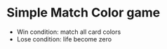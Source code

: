 # Simple Match Color game

- Win condition: match all card colors
- Lose condition: life become zero